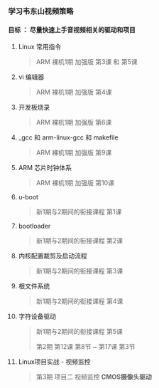 ### 学习韦东山视频策略

#### 目标 ： 尽量快速上手音视频相关的驱动和项目

1. Linux 常用指令 

   >ARM 裸机1期 加强版 第3课 和 第5课

2. vi 编辑器

   >ARM 裸机1期 加强版 第4课

3. 开发板烧录

   > ARM 裸机1期 加强版 第6课

4. _gcc 和 arm-linux-gcc 和 makefile

   > ARM 裸机1期 加强版 第9课

5. ARM 芯片时钟体系

   > ARM 裸机1期 加强版 第10课

6. u-boot  

   > 新1期与2期间的衔接课程 第1课

7. bootloader 

   > 新1期与2期间的衔接课程 第2课

8. 内核配置裁剪及启动流程

   > 新1期与2期间的衔接课程 第3课

9. 根文件系统

   > 新1期与2期间的衔接课程 第4课

10. 字符设备驱动

    > 新1期与2期间的衔接课程 第5课
    >
    > 第2期 第12课 第8节 ~ 第17课 第3节

11. Linux项目实战 - 视频监控

    > 第3期 项目二 视频监控  **CMOS摄像头驱动**



